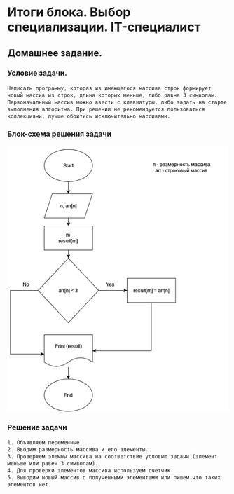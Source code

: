 # Итоги блока. Выбор специализации. IT-специалист

## Домашнее задание.

### Условие задачи.

    Написать программу, которая из имеющегося массива строк формирует новый массив из строк, длина которых меньше, либо равна 3 символам. Первоначальный массив можно ввести с клавиатуры, либо задать на старте выполнения алгоритма. При решении не рекомендуется пользоваться коллекциями, лучше обойтись исключительно массивами.


### Блок-схема решения задачи

![Блок-схема работы программы](./image/block%20diagram.png "Блок-схема")

### Решение задачи

    1. Объявляем переменные.
    2. Вводим размерность массива и его элементы.
    3. Проверяем элемны массива на соответствие условию задачи (элемент меньше или равен 3 символам).
    4. Для проверки элементов массива используем счетчик.
    5. Выводим новый массив с полученными элементами или пишем что таких элементов нет.
